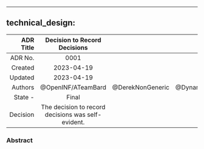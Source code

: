 ----
technical_design:
----

| ADR Title | Decision to Record Decisions | | |
| ---:|:---:|:---:|:----:|
| ADR No. | 0001 | |
| Created | 2023-04-19 | |
| Updated | 2023-04-19 | |
| Authors | @OpenINF/ATeamBard | @DerekNonGeneric | @DynamicWebPaige |
| State - | Final | |
| Decision | The decision to record decisions was self-evident. | |

### Abstract

<!-- More may be added. -->
